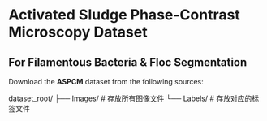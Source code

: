 # Activated Sludge Phase-Contrast Microscopy Dataset
## For Filamentous Bacteria & Floc Segmentation​​
Download the **ASPCM** dataset from the following sources:

dataset_root/
├── Images/ # 存放所有图像文件
└── Labels/ # 存放对应的标签文件
